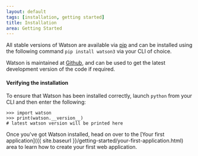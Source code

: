 ```yaml
---
layout: default
tags: [installation, getting started]
title: Installation
area: Getting Started
---
```

<section>

All stable versions of Watson are available via [pip](https://pypi.python.org/pypi/pip) and can be installed using the following command `pip install watson3` via your CLI of choice.

Watson is maintained at [Github](https://github.com/simoncoulton/watson), and can be used to get the latest development version of the code if required.

#### Verifying the installation
To ensure that Watson has been installed correctly, launch `python` from your CLI and then enter the following:

	>>> import watson
	>>> print(watson.__version__)
	# latest watson version will be printed here


Once you've got Watson installed, head on over to the [Your first application]({{ site.baseurl }}/getting-started/your-first-application.html) area to learn how to create your first web application.
</section>